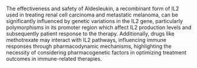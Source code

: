 The effectiveness and safety of Aldesleukin, a recombinant form of IL2 used in treating renal cell carcinoma and metastatic melanoma, can be significantly influenced by genetic variations in the IL2 gene, particularly polymorphisms in its promoter region which affect IL2 production levels and subsequently patient response to the therapy. Additionally, drugs like methotrexate may interact with IL2 pathways, influencing immune responses through pharmacodynamic mechanisms, highlighting the necessity of considering pharmacogenetic factors in optimizing treatment outcomes in immune-related therapies.